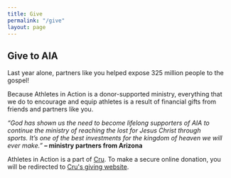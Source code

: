 ```yaml
---
title: Give
permalink: "/give"
layout: page
---
```


<div class="container mt30 mb30"><h2 class="title text-center">Give <span class="light first-color">to AIA</span></h2>
<p>Last year&nbsp;alone, partners like you helped expose 325 million people to the gospel!</p>
<p>Because Athletes in Action is a donor-supported ministry, everything that we do to encourage and equip athletes is a result of financial gifts from friends and partners like you.</p>
<p><i>“God has shown us the need to become lifelong supporters of AIA to continue the ministry of reaching the lost for Jesus Christ through sports.&nbsp;</i><i>It’s one of the best investments for the kingdom of heaven</i><span class="s1"><i>&nbsp;</i></span><i>we will ever make.”&nbsp;</i><strong><i>– </i>ministry partners from Arizona</strong></p>
<p class="p1">Athletes in Action is a part of <a href="http://www.cru.org/">Cru</a>. To make a secure online donation, you will be redirected to <a href="http://give.cru.org/">Cru's giving website</a>.&nbsp;</p>
</div>
<div class="table">

<div class="row">
<div class=" span-12 cell">
<div class="container mb30"><div col-md-6=""><img responsive="" alt="" src="/uploads/Give/givetoAIA.jpg"></div>
<div col-md-6=""><img responsive="" alt="" src="/uploads/Give/givetoStaff.jpg"></div>
<div col-md-6=""><img responsive="" alt="" src="/uploads/Give/givetoTeam.jpg"></div>
</div></div></div>
</div>